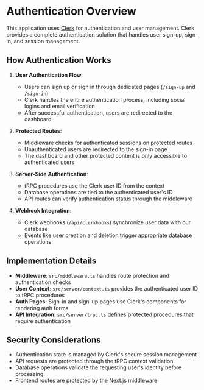 # Authentication Overview

This application uses [Clerk](https://clerk.com/) for authentication and user management. Clerk provides a complete authentication solution that handles user sign-up, sign-in, and session management.

## How Authentication Works

1. **User Authentication Flow**:
   - Users can sign up or sign in through dedicated pages (`/sign-up` and `/sign-in`)
   - Clerk handles the entire authentication process, including social logins and email verification
   - After successful authentication, users are redirected to the dashboard

2. **Protected Routes**:
   - Middleware checks for authenticated sessions on protected routes
   - Unauthenticated users are redirected to the sign-in page
   - The dashboard and other protected content is only accessible to authenticated users

3. **Server-Side Authentication**:
   - tRPC procedures use the Clerk user ID from the context
   - Database operations are tied to the authenticated user's ID
   - API routes can verify authentication status through the middleware

4. **Webhook Integration**:
   - Clerk webhooks (`/api/clerkhooks`) synchronize user data with our database
   - Events like user creation and deletion trigger appropriate database operations

## Implementation Details

- **Middleware**: `src/middleware.ts` handles route protection and authentication checks
- **User Context**: `src/server/context.ts` provides the authenticated user ID to tRPC procedures
- **Auth Pages**: Sign-in and sign-up pages use Clerk's components for rendering auth forms
- **API Integration**: `src/server/trpc.ts` defines protected procedures that require authentication

## Security Considerations

- Authentication state is managed by Clerk's secure session management
- API requests are protected through the tRPC context validation
- Database operations validate the requesting user's identity before processing
- Frontend routes are protected by the Next.js middleware